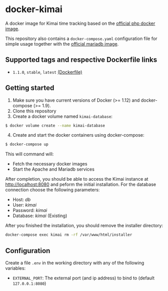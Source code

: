 # docker-kimai

A docker image for Kimai time tracking based on the [official php docker image](https://hub.docker.com/_/php/).

This repository also contains a `docker-compose.yaml` configuration file for simple usage together with the [official mariadb image](https://hub.docker.com/_/mariadb/).

## Supported tags and respective Dockerfile links

* `1.1.0`, `stable`, `latest` [(Dockerfile)](https://github.com/fkoester/docker-kimai/blob/master/Dockerfile)

## Getting started

1. Make sure you have current versions of Docker (>= 1.12) and docker-compose (>= 1.9).
2. Clone this repository
3. Create a docker volume named `kimai-database`:

  ```bash
  $ docker volume create --name kimai-database
  ```
4. Create and start the docker containers using docker-compose:

  ```bash
  $ docker-compose up
  ```
  This will command will:
  * Fetch the necessary docker images
  * Start the Apache and Mariadb services

After completion, you should be able to access the Kimai instance at [http://localhost:8080](http://localhost:8080) and peform the initial installation. For the database connection choose the following parameters:

* Host: *db*
* User: *kimai*
* Password: *kimai*
* Database: *kimai* (Existing)

After you finished the installation, you should remove the installer directory:

```bash
docker-compose exec kimai rm -rf /var/www/html/installer
```

## Configuration

Create a file `.env` in the working directory with any of the following variables:

* `EXTERNAL_PORT`: The external port (and ip address) to bind to (default `127.0.0.1:8080`)
